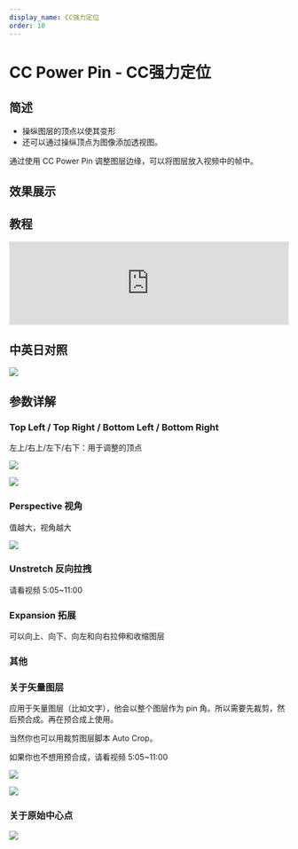 ```yaml
---
display_name: CC强力定位
order: 10
---
```


# CC Power Pin - CC强力定位

## 简述

- 操纵图层的顶点以使其变形
- 还可以通过操纵顶点为图像添加透视图。

通过使用 CC Power Pin 调整图层边缘，可以将图层放入视频中的帧中。

## 效果展示

## 教程

<iframe src="https://player.bilibili.com/player.html?bvid=BV1e34y1X7Vj&page=20&high_quality=1" width="100%" allowfullscreen="allowfullscreen" frameborder="0"></iframe>

## 中英日对照

![](https://mir.yuelili.com/user/AE/effects/AE-Effects-Distort-CC_Power_Pin.png)

## 参数详解

### Top Left / Top Right / Bottom Left / Bottom Right

左上/右上/左下/右下：用于调整的顶点

![](https://cdn.yuelili.com/20211222172611.png)

![](https://cdn.yuelili.com/20211222172621.png)

### Perspective 视角

值越大，视角越大

![](https://cdn.yuelili.com/20211222172648.png)

### Unstretch 反向拉拽

请看视频 5:05~11:00

### Expansion 拓展

可以向上、向下、向左和向右拉伸和收缩图层

### 其他

### 关于矢量图层

应用于矢量图层（比如文字），他会以整个图层作为 pin 角。所以需要先裁剪，然后预合成。再在预合成上使用。

当然你也可以用裁剪图层脚本 Auto Crop。

如果你也不想用预合成，请看视频 5:05~11:00

![](https://cdn.yuelili.com/20211222173805.png)

![](https://cdn.yuelili.com/20211222173839.png)

### 关于原始中心点

![](https://cdn.yuelili.com/20211222174117.png)
